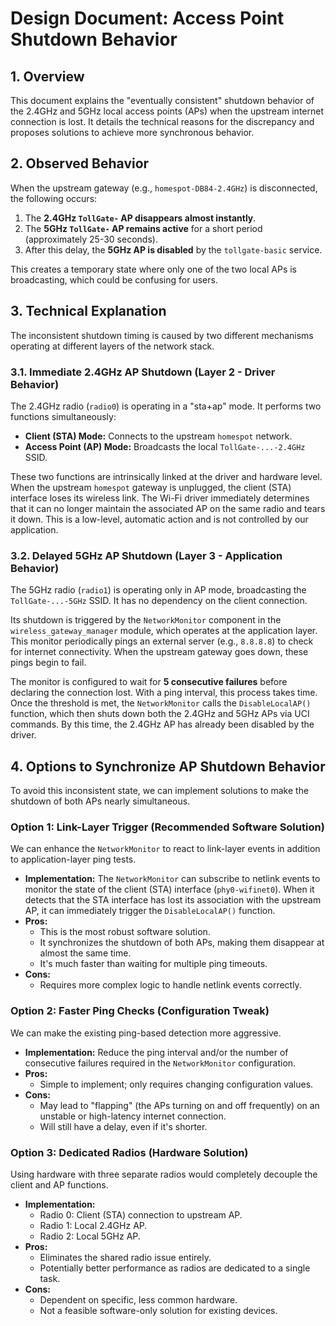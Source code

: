 # Design Document: Access Point Shutdown Behavior

## 1. Overview

This document explains the "eventually consistent" shutdown behavior of the 2.4GHz and 5GHz local access points (APs) when the upstream internet connection is lost. It details the technical reasons for the discrepancy and proposes solutions to achieve more synchronous behavior.

## 2. Observed Behavior

When the upstream gateway (e.g., `homespot-DB84-2.4GHz`) is disconnected, the following occurs:

1.  The **2.4GHz `TollGate-` AP disappears almost instantly**.
2.  The **5GHz `TollGate-` AP remains active** for a short period (approximately 25-30 seconds).
3.  After this delay, the **5GHz AP is disabled** by the `tollgate-basic` service.

This creates a temporary state where only one of the two local APs is broadcasting, which could be confusing for users.

## 3. Technical Explanation

The inconsistent shutdown timing is caused by two different mechanisms operating at different layers of the network stack.

### 3.1. Immediate 2.4GHz AP Shutdown (Layer 2 - Driver Behavior)

The 2.4GHz radio (`radio0`) is operating in a "sta+ap" mode. It performs two functions simultaneously:
*   **Client (STA) Mode:** Connects to the upstream `homespot` network.
*   **Access Point (AP) Mode:** Broadcasts the local `TollGate-...-2.4GHz` SSID.

These two functions are intrinsically linked at the driver and hardware level. When the upstream `homespot` gateway is unplugged, the client (STA) interface loses its wireless link. The Wi-Fi driver immediately determines that it can no longer maintain the associated AP on the same radio and tears it down. This is a low-level, automatic action and is not controlled by our application.

### 3.2. Delayed 5GHz AP Shutdown (Layer 3 - Application Behavior)

The 5GHz radio (`radio1`) is operating only in AP mode, broadcasting the `TollGate-...-5GHz` SSID. It has no dependency on the client connection.

Its shutdown is triggered by the `NetworkMonitor` component in the `wireless_gateway_manager` module, which operates at the application layer. This monitor periodically pings an external server (e.g., `8.8.8.8`) to check for internet connectivity. When the upstream gateway goes down, these pings begin to fail.

The monitor is configured to wait for **5 consecutive failures** before declaring the connection lost. With a ping interval, this process takes time. Once the threshold is met, the `NetworkMonitor` calls the `DisableLocalAP()` function, which then shuts down both the 2.4GHz and 5GHz APs via UCI commands. By this time, the 2.4GHz AP has already been disabled by the driver.

## 4. Options to Synchronize AP Shutdown Behavior

To avoid this inconsistent state, we can implement solutions to make the shutdown of both APs nearly simultaneous.

### Option 1: Link-Layer Trigger (Recommended Software Solution)

We can enhance the `NetworkMonitor` to react to link-layer events in addition to application-layer ping tests.

*   **Implementation:** The `NetworkMonitor` can subscribe to netlink events to monitor the state of the client (STA) interface (`phy0-wifinet0`). When it detects that the STA interface has lost its association with the upstream AP, it can immediately trigger the `DisableLocalAP()` function.
*   **Pros:**
    *   This is the most robust software solution.
    *   It synchronizes the shutdown of both APs, making them disappear at almost the same time.
    *   It's much faster than waiting for multiple ping timeouts.
*   **Cons:**
    *   Requires more complex logic to handle netlink events correctly.

### Option 2: Faster Ping Checks (Configuration Tweak)

We can make the existing ping-based detection more aggressive.

*   **Implementation:** Reduce the ping interval and/or the number of consecutive failures required in the `NetworkMonitor` configuration.
*   **Pros:**
    *   Simple to implement; only requires changing configuration values.
*   **Cons:**
    *   May lead to "flapping" (the APs turning on and off frequently) on an unstable or high-latency internet connection.
    *   Will still have a delay, even if it's shorter.

### Option 3: Dedicated Radios (Hardware Solution)

Using hardware with three separate radios would completely decouple the client and AP functions.

*   **Implementation:**
    *   Radio 0: Client (STA) connection to upstream AP.
    *   Radio 1: Local 2.4GHz AP.
    *   Radio 2: Local 5GHz AP.
*   **Pros:**
    *   Eliminates the shared radio issue entirely.
    *   Potentially better performance as radios are dedicated to a single task.
*   **Cons:**
    *   Dependent on specific, less common hardware.
    *   Not a feasible software-only solution for existing devices.